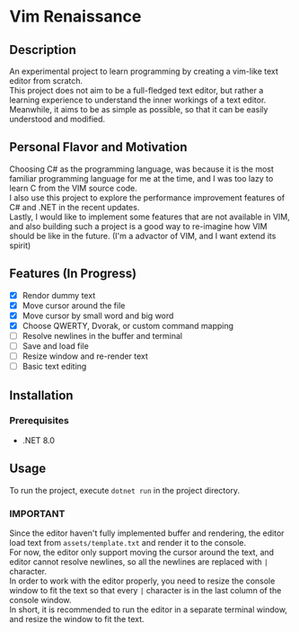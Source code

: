 # Vim Renaissance

## Description

An experimental project to learn programming by creating a vim-like text editor from scratch.  
This project does not aim to be a full-fledged text editor, but rather a learning experience to understand the inner workings of a text editor.  
Meanwhile, it aims to be as simple as possible, so that it can be easily understood and modified.

## Personal Flavor and Motivation

Choosing C# as the programming language, was because it is the most familiar programming language for me at the time, and I was too lazy to learn C from the VIM source code.  
I also use this project to explore the performance improvement features of C# and .NET in the recent updates.  
Lastly, I would like to implement some features that are not available in VIM, and also building such a project is a good way to re-imagine how VIM should be like in the future. (I'm a advactor of VIM, and I want extend its spirit)

## Features (In Progress)

- [x] Rendor dummy text
- [x] Move cursor around the file
- [x] Move cursor by small word and big word
- [x] Choose QWERTY, Dvorak, or custom command mapping
- [ ] Resolve newlines in the buffer and terminal
- [ ] Save and load file
- [ ] Resize window and re-render text
- [ ] Basic text editing

## Installation

### Prerequisites

- .NET 8.0

## Usage

To run the project, execute `dotnet run` in the project directory.  

### IMPORTANT

Since the editor haven't fully implemented buffer and rendering, the editor load text from `assets/template.txt` and render it to the console.  
For now, the editor only support moving the cursor around the text, and editor cannot resolve newlines, so all the newlines are replaced with `|` character.  
In order to work with the editor properly, you need to resize the console window to fit the text so that every `|` character is in the last column of the console window.  
In short, it is recommended to run the editor in a separate terminal window, and resize the window to fit the text.